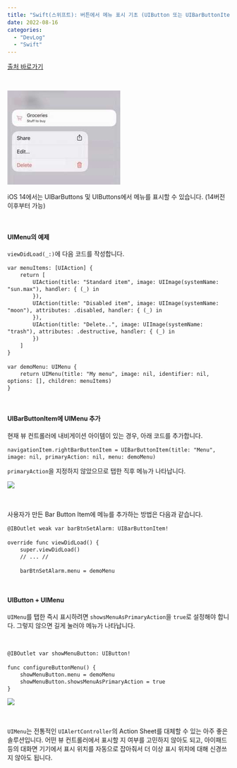 ```yaml
---
title: "Swift(스위프트): 버튼에서 메뉴 표시 기초 (UIButton 또는 UIBarButtonItem에서 UIMenu를 표시하는 방법) - 스토리보드"
date: 2022-08-16
categories: 
  - "DevLog"
  - "Swift"
---
```


[출처 바로가기](https://nemecek.be/blog/85/how-to-show-uimenu-from-uibutton-or-uibarbuttonitem)

 

![](./assets/img/wp-content/uploads/2022/08/tjRqjl.jpeg)

iOS 14에서는 UIBarButtons 및 UIButtons에서 메뉴를 표시할 수 있습니다. (14버전 이후부터 가능)

 

#### **UIMenu의 예제**

`viewDidLoad(_:)`에 다음 코드를 작성합니다.

```
var menuItems: [UIAction] {
    return [
        UIAction(title: "Standard item", image: UIImage(systemName: "sun.max"), handler: { (_) in   
        }),
        UIAction(title: "Disabled item", image: UIImage(systemName: "moon"), attributes: .disabled, handler: { (_) in 
        }),
        UIAction(title: "Delete..", image: UIImage(systemName: "trash"), attributes: .destructive, handler: { (_) in  
        })
    ]
}

var demoMenu: UIMenu {
    return UIMenu(title: "My menu", image: nil, identifier: nil, options: [], children: menuItems)
}
```

 

#### **UIBarButtonItem에 UIMenu 추가**

현재 뷰 컨트롤러에 내비게이션 아이템이 있는 경우, 아래 코드를 추가합니다.

```
navigationItem.rightBarButtonItem = UIBarButtonItem(title: "Menu", image: nil, primaryAction: nil, menu: demoMenu)

```

`primaryAction`을 지정하지 않았으므로 탭한 직후 메뉴가 나타납니다.

![](https://media.giphy.com/media/ZP0XparzzeWCMtKUAA/giphy.gif)

 

사용자가 만든 Bar Button Item에 메뉴를 추가하는 방법은 다음과 같습니다.

```
@IBOutlet weak var barBtnSetAlarm: UIBarButtonItem!

override func viewDidLoad() {
    super.viewDidLoad()
    // ... //

    barBtnSetAlarm.menu = demoMenu
```

 

#### **UIButton + UIMenu**

`UIMenu`를 탭한 즉시 표시하려면 `showsMenuAsPrimaryAction`을 `true`로 설정해야 합니다. 그렇지 않으면 길게 눌러야 메뉴가 나타납니다.

 

```
@IBOutlet var showMenuButton: UIButton!

func configureButtonMenu() {
    showMenuButton.menu = demoMenu
    showMenuButton.showsMenuAsPrimaryAction = true
}
```

![](https://media.giphy.com/media/kekY3B1bfdPrPwJOeZ/giphy.gif)

 

`UIMenu`는 전통적인 `UIAlertController`의 Action Sheet를 대체할 수 있는 아주 좋은 솔루션입니다. 어떤 뷰 컨트롤러에서 표시할 지 여부를 고민하지 않아도 되고, 아이패드 등의 대화면 기기에서 표시 위치를 자동으로 잡아줘서 더 이상 표시 위치에 대해 신경쓰지 않아도 됩니다.
